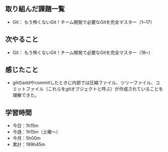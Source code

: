  ## 取り組んだ課題一覧
- Git： もう怖くないGit！チーム開発で必要なGitを完全マスター（1~17）
## 次やること
- Git： もう怖くないGit！チーム開発で必要なGitを完全マスター（18~）
## 感じたこと
- gitのaddやcommitしたときに内部では圧縮ファイル、ツリーファイル、コミットファイル（これらをgitオブジェクトと呼ぶ）が作成されていることを理解できた。
## 学習時間
- 今日：1h15m
- 今週：1h15m（土曜〜）
- 今月：5h00m
- 累計：199h45m